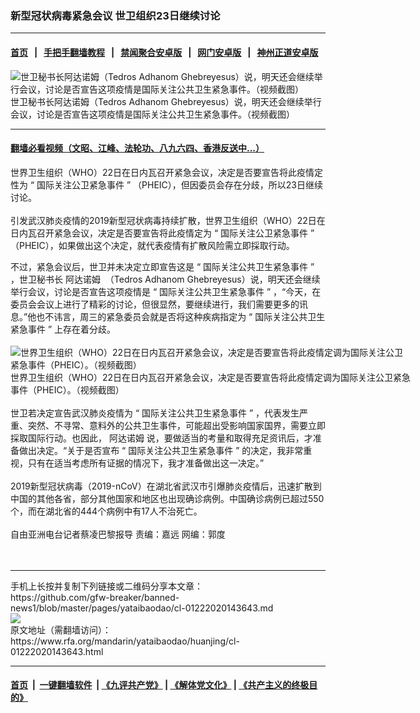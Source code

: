 ### 新型冠状病毒紧急会议  世卫组织23日继续讨论
------------------------

#### [首页](https://github.com/gfw-breaker/banned-news1/blob/master/README.md) &nbsp;&nbsp;|&nbsp;&nbsp; [手把手翻墙教程](https://github.com/gfw-breaker/guides/wiki) &nbsp;&nbsp;|&nbsp;&nbsp; [禁闻聚合安卓版](https://github.com/gfw-breaker/bn-android) &nbsp;&nbsp;|&nbsp;&nbsp; [网门安卓版](https://github.com/oGate2/oGate) &nbsp;&nbsp;|&nbsp;&nbsp; [神州正道安卓版](https://github.com/SzzdOgate/update) 



<div id="headerimg">
 <img alt="世卫秘书长阿达诺姆（Tedros Adhanom Ghebreyesus）说，明天还会继续举行会议，讨论是否宣告这项疫情是国际关注公共卫生紧急事件。（视频截图）" src="https://www.rfa.org/mandarin/yataibaodao/huanjing/cl-01222020143643.html/IMG_1207.jpg/@@images/8292e140-14aa-49bc-80b0-3b1b09806f32.jpeg" title="世卫秘书长阿达诺姆（Tedros Adhanom Ghebreyesus）说，明天还会继续举行会议，讨论是否宣告这项疫情是国际关注公共卫生紧急事件。（视频截图）"/>
 <div id="headerimgcontents">
  <div id="headerimgcaption">
   <span>
    世卫秘书长阿达诺姆（Tedros Adhanom Ghebreyesus）说，明天还会继续举行会议，讨论是否宣告这项疫情是国际关注公共卫生紧急事件。（视频截图）
   </span>
   <!-- zoomattribute -->
  </div>
  <!-- headerimgcaption -->
 </div>
 <!-- headerimagecontents -->
</div>

<hr/>


#### [翻墙必看视频（文昭、江峰、法轮功、八九六四、香港反送中...）](https://github.com/gfw-breaker/banned-news1/blob/master/pages/link3.md)

<div id="storytext">
 <div>
  <div class="slot_header">
  </div>
 </div>
 <p>
  世界卫生组织（WHO）22日在日内瓦召开紧急会议，决定是否要宣告将此疫情定性为 “ 国际关注公卫紧急事件 ” （PHEIC），但因委员会存在分歧，所以23日继续讨论。
  <br/>
  <br/>
  引发武汉肺炎疫情的2019新型冠状病毒持续扩散，世界卫生组织（WHO）22日在日内瓦召开紧急会议，决定是否要宣告将此疫情定为 “ 国际关注公卫紧急事件 ” （PHEIC），如果做出这个决定，就代表疫情有扩散风险需立即採取行动。
 </p>
 <div>
 </div>
 <div>
 </div>
 <div>
  不过，紧急会议后，世卫并未决定立即宣告这是 “ 国际关注公共卫生紧急事件 ” ，世卫秘书长 阿达诺姆  （Tedros Adhanom Ghebreyesus）说，明天还会继续举行会议，讨论是否宣告这项疫情是 “ 国际关注公共卫生紧急事件 ” ，“今天，在委员会会议上进行了精彩的讨论，但很显然，要继续进行，我们需要更多的讯息。”他也不讳言，周三的紧急委员会就是否将这种疾病指定为 “ 国际关注公共卫生紧急事件 ” 上存在着分歧。
 </div>
 <div>
  <br/>
  <div class="image-inline captioned" style="width:640px;">
   <div style="width:640px;">
    <img alt="世界卫生组织（WHO）22日在日内瓦召开紧急会议，决定是否要宣告将此疫情定调为国际关注公卫紧急事件（PHEIC）。（视频截图）" src="https://www.rfa.org/mandarin/yataibaodao/huanjing/cl-01222020143643.html/IMG_1208.jpg" title="世界卫生组织（WHO）22日在日内瓦召开紧急会议，决定是否要宣告将此疫情定调为国际关注公卫紧急事件（PHEIC）。（视频截图）"/>
   </div>
   <div class="image-caption">
    <span style="width:640px;">
     世界卫生组织（WHO）22日在日内瓦召开紧急会议，决定是否要宣告将此疫情定调为国际关注公卫紧急事件（PHEIC）。（视频截图）
    </span>
    <span class="copyright">
    </span>
   </div>
  </div>
  <br/>
  世卫若决定宣告武汉肺炎疫情为 “ 国际关注公共卫生紧急事件 ” ，代表发生严重、突然、不寻常、意料外的公共卫生事件，可能超出受影响国家国界，需要立即採取国际行动。也因此， 阿达诺姆 说，要做适当的考量和取得充足资讯后，才准备做出决定。“关于是否宣布 “ 国际关注公共卫生紧急事件 ” 的决定，我非常重视，只有在适当考虑所有证据的情况下，我才准备做出这一决定。”
  <br/>
  <br/>
  2019新型冠状病毒（2019-nCoV）在湖北省武汉市引爆肺炎疫情后，迅速扩散到中国的其他各省，部分其他国家和地区也出现确诊病例。中国确诊病例已超过550个，而在湖北省的444个病例中有17人不治死亡。
  <br/>
  <br/>
  自由亚洲电台记者蔡凌巴黎报导 责编：嘉远 网编：郭度
  <br/>
  <br/>
  <br/>
 </div>
</div>

<hr/>
手机上长按并复制下列链接或二维码分享本文章：<br/>
https://github.com/gfw-breaker/banned-news1/blob/master/pages/yataibaodao/cl-01222020143643.md <br/>
<a href='https://github.com/gfw-breaker/banned-news1/blob/master/pages/yataibaodao/cl-01222020143643.md'><img src='https://github.com/gfw-breaker/banned-news1/blob/master/pages/yataibaodao/cl-01222020143643.md.png'/></a> <br/>
原文地址（需翻墙访问）：https://www.rfa.org/mandarin/yataibaodao/huanjing/cl-01222020143643.html


------------------------
#### [首页](https://github.com/gfw-breaker/banned-news1/blob/master/README.md) &nbsp;|&nbsp; [一键翻墙软件](https://github.com/gfw-breaker/nogfw/blob/master/README.md) &nbsp;| [《九评共产党》](https://github.com/gfw-breaker/9ping.md/blob/master/README.md#九评之一评共产党是什么) | [《解体党文化》](https://github.com/gfw-breaker/jtdwh.md/blob/master/README.md) | [《共产主义的终极目的》](https://github.com/gfw-breaker/gczydzjmd.md/blob/master/README.md)


<img src='http://gfw-breaker.win/banned-news/pages/yataibaodao/cl-01222020143643.md' width='0px' height='0px'/>
